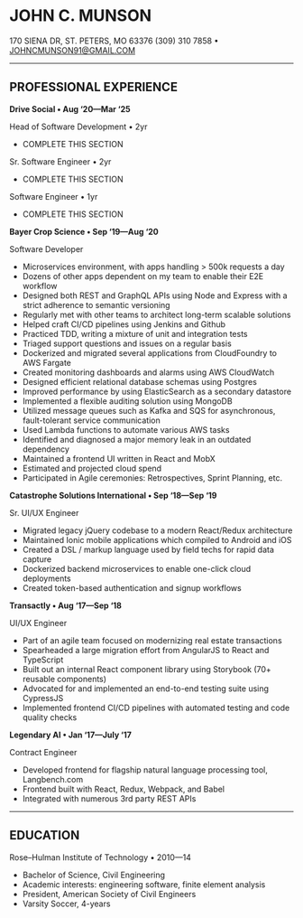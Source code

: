 # JOHN C. MUNSON

170 SIENA DR, ST. PETERS, MO 63376
(309) 310 7858 • JOHNCMUNSON91@GMAIL.COM

---

## PROFESSIONAL EXPERIENCE

**Drive Social • Aug ‘20—Mar ‘25**

Head of Software Development • 2yr
- COMPLETE THIS SECTION

Sr. Software Engineer • 2yr
- COMPLETE THIS SECTION

Software Engineer • 1yr
- COMPLETE THIS SECTION

**Bayer Crop Science • Sep ‘19—Aug ‘20**

Software Developer
- Microservices environment, with apps handling > 500k requests a day
- Dozens of other apps dependent on my team to enable their E2E workflow
- Designed both REST and GraphQL APIs using Node and Express with a strict adherence to semantic versioning
- Regularly met with other teams to architect long-term scalable solutions
- Helped craft CI/CD pipelines using Jenkins and Github
- Practiced TDD, writing a mixture of unit and integration tests
- Triaged support questions and issues on a regular basis
- Dockerized and migrated several applications from CloudFoundry to AWS Fargate
- Created monitoring dashboards and alarms using AWS CloudWatch
- Designed efficient relational database schemas using Postgres
- Improved performance by using ElasticSearch as a secondary datastore
- Implemented a flexible auditing solution using MongoDB
- Utilized message queues such as Kafka and SQS for asynchronous, fault-tolerant service communication
- Used Lambda functions to automate various AWS tasks
- Identified and diagnosed a major memory leak in an outdated dependency
- Maintained a frontend UI written in React and MobX
- Estimated and projected cloud spend
- Participated in Agile ceremonies: Retrospectives, Sprint Planning, etc.

**Catastrophe Solutions International • Sep ‘18—Sep ‘19**

Sr. UI/UX Engineer
- Migrated legacy jQuery codebase to a modern React/Redux architecture
- Maintained Ionic mobile applications which compiled to Android and iOS
- Created a DSL / markup language used by field techs for rapid data capture
- Dockerized backend microservices to enable one-click cloud deployments
- Created token-based authentication and signup workflows

**Transactly • Aug ‘17—Sep ‘18**

UI/UX Engineer
- Part of an agile team focused on modernizing real estate transactions
- Spearheaded a large migration effort from AngularJS to React and TypeScript
- Built out an internal React component library using Storybook (70+ reusable components)
- Advocated for and implemented an end-to-end testing suite using CypressJS
- Implemented frontend CI/CD pipelines with automated testing and code quality checks

**Legendary AI • Jan ‘17—July ‘17**

Contract Engineer
- Developed frontend for flagship natural language processing tool, Langbench.com
- Frontend built with React, Redux, Webpack, and Babel
- Integrated with numerous 3rd party REST APIs

---

## EDUCATION

Rose–Hulman Institute of Technology • 2010—14
- Bachelor of Science, Civil Engineering
- Academic interests: engineering software, finite element analysis
- President, American Society of Civil Engineers
- Varsity Soccer, 4-years
